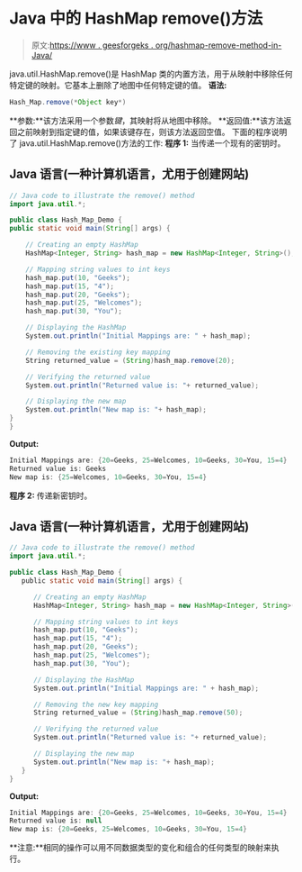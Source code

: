 # Java 中的 HashMap remove()方法

> 原文:[https://www . geesforgeks . org/hashmap-remove-method-in-Java/](https://www.geeksforgeeks.org/hashmap-remove-method-in-java/)

java.util.HashMap.remove()是 HashMap 类的内置方法，用于从映射中移除任何特定键的映射。它基本上删除了地图中任何特定键的值。
**语法:**

```java
Hash_Map.remove(*Object key*)
```

**参数:**该方法采用一个参数*键*，其映射将从地图中移除。
**返回值:**该方法返回之前映射到指定键的值，如果该键存在，则该方法返回空值。
下面的程序说明了 java.util.HashMap.remove()方法的工作:
**程序 1:** 当传递一个现有的密钥时。

## Java 语言(一种计算机语言，尤用于创建网站)

```java
// Java code to illustrate the remove() method
import java.util.*;

public class Hash_Map_Demo {
public static void main(String[] args) {

    // Creating an empty HashMap
    HashMap<Integer, String> hash_map = new HashMap<Integer, String>();

    // Mapping string values to int keys
    hash_map.put(10, "Geeks");
    hash_map.put(15, "4");
    hash_map.put(20, "Geeks");
    hash_map.put(25, "Welcomes");
    hash_map.put(30, "You");

    // Displaying the HashMap
    System.out.println("Initial Mappings are: " + hash_map);

    // Removing the existing key mapping
    String returned_value = (String)hash_map.remove(20);

    // Verifying the returned value
    System.out.println("Returned value is: "+ returned_value);

    // Displaying the new map
    System.out.println("New map is: "+ hash_map);
}
}
```

**Output:** 

```java
Initial Mappings are: {20=Geeks, 25=Welcomes, 10=Geeks, 30=You, 15=4}
Returned value is: Geeks
New map is: {25=Welcomes, 10=Geeks, 30=You, 15=4}
```

**程序 2:** 传递新密钥时。

## Java 语言(一种计算机语言，尤用于创建网站)

```java
// Java code to illustrate the remove() method
import java.util.*;

public class Hash_Map_Demo {
   public static void main(String[] args) {

      // Creating an empty HashMap
      HashMap<Integer, String> hash_map = new HashMap<Integer, String>();

      // Mapping string values to int keys
      hash_map.put(10, "Geeks");
      hash_map.put(15, "4");
      hash_map.put(20, "Geeks");
      hash_map.put(25, "Welcomes");
      hash_map.put(30, "You");

      // Displaying the HashMap
      System.out.println("Initial Mappings are: " + hash_map);

      // Removing the new key mapping
      String returned_value = (String)hash_map.remove(50);

      // Verifying the returned value
      System.out.println("Returned value is: "+ returned_value);

      // Displaying the new map
      System.out.println("New map is: "+ hash_map);
   }
}
```

**Output:** 

```java
Initial Mappings are: {20=Geeks, 25=Welcomes, 10=Geeks, 30=You, 15=4}
Returned value is: null
New map is: {20=Geeks, 25=Welcomes, 10=Geeks, 30=You, 15=4}
```

**注意:**相同的操作可以用不同数据类型的变化和组合的任何类型的映射来执行。
